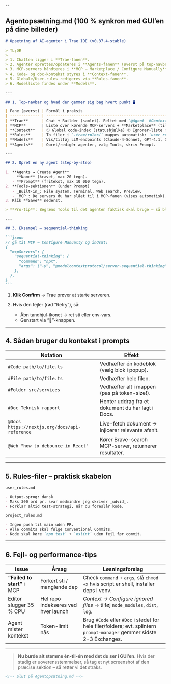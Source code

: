 --

## Agentopsætning.md (100 % synkron med GUI’en på dine billeder)

````md
# Opsætning af AI-agenter i Trae IDE (v0.37.4-stable)

> TL;DR
>
> 1. Chatten ligger i **Trae-fanen**.
> 2. Agenter oprettes/opdateres i **Agents-fanen** (øverst på top-navbar).
> 3. MCP-servers håndteres i **MCP → Marketplace / Configure Manually**.
> 4. Kode- og doc-kontekst styres i **Context-fanen**.
> 5. Globale/User-rules redigeres via **Rules-fanen**.
> 6. Modelliste findes under **Models**.

---

## 1. Top-navbar og hvad der gemmer sig bag hvert punkt 🖥️

| Fane (øverst) | Formål i praksis                                                                                                                                | Det du ser på dine screenshots |
| ------------- | ----------------------------------------------------------------------------------------------------------------------------------------------- | ------------------------------ |
| **Trae**      | Chat + Builder (samlet). Feltet med `@Agent  #Context  Images` er chat-input; når AI’en laver kodeændringer, åbnes et diff-preview direkte her. | _Skærmbillede 08.43.59_        |
| **MCP**       | Liste over kørende MCP-servers + **Marketplace** (tilføj/enable) + **Configure Manually** popup til raw JSON.                                   | _08.44.13_ og _08.44.27_       |
| **Context**   | ① Global code-index (statusbjælke) ② Ignorer-liste ③ Docs-sektion (tilføj URL eller upload PDF/MD).                                             | _08.44.37_                     |
| **Rules**     | To filer i `.trae/rules/` mappes automatisk: `user_rules.md` og `project_rules.md`.                                                             | _08.44.44_                     |
| **Models**    | Vis/tilføj LLM-endpoints (Claude-4-Sonnet, GPT-4.1, Gemini 2.5 osv.).                                                                           | _08.44.52_                     |
| **Agents**    | Opret/redigér agenter, vælg Tools, skriv Prompt.                                                                                                | _08.44.59_ og _08.45.08_       |

---

## 2. Opret en ny agent (step-by-step)

1. **Agents → Create Agent**
   - **Name** (krævet, max 20 tegn).
   - **Prompt** (fritekst, max 10 000 tegn).
2. **Tools-sektionen** (under Prompt)
   - _Built-in_: File system, Terminal, Web search, Preview.
   - _MCP_: De servers du har slået til i MCP-fanen (vises automatisk).
3. Klik **Save** nederst.

> **Pro-tip**: Begræns Tools til det agenten faktisk skal bruge – så bliver svar hurtigere og du undgår utilsigtede fil-ændringer.

---

## 3. Eksempel – sequential-thinking

```jsonc
// gå til MCP → Configure Manually og indsæt:
{
  "mcpServers": {
    "sequential-thinking": {
      "command": "npx",
      "args": ["-y", "@modelcontextprotocol/server-sequential-thinking"],
    },
  },
}
```
````

1. **Klik Confirm** → Trae prøver at starte serveren.
2. Hvis den fejler (rød “Retry”), så:

   - Åbn tandhjul-ikonet → ret sti eller env-vars.
   - Genstart via “🔄”-knappen.

---

## 4. Sådan bruger du kontekst i prompts

| Notation                                      | Effekt                                                |
| --------------------------------------------- | ----------------------------------------------------- |
| `#Code path/to/file.ts`                       | Vedhæfter én kodeblok (vælg blok i popup).            |
| `#File path/to/file.ts`                       | Vedhæfter hele filen.                                 |
| `#Folder src/services`                        | Vedhæfter alt i mappen (pas på token-size!).          |
| `#Doc Teknisk rapport`                        | Henter uddrag fra et dokument du har lagt i Docs.     |
| `@Docs https://nextjs.org/docs/api-reference` | Live-fetch dokument → injicerer relevante afsnit.     |
| `@Web "how to debounce in React"`             | Kører Brave-search MCP-server, returnerer resultater. |

---

## 5. Rules-filer – praktisk skabelon

`user_rules.md`

```md
- Output-sprog: dansk
- Maks 300 ord pr. svar medmindre jeg skriver _udvid_.
- Forklar altid test-strategi, når du foreslår kode.
```

`project_rules.md`

```md
- Ingen push til main uden PR.
- Alle commits skal følge Conventional Commits.
- Kode skal køre `npm test` + `eslint` uden fejl før commit.
```

---

## 6. Fejl- og performance-tips

| Issue                       | Årsag                               | Løsningsforslag                                                                                                         |
| --------------------------- | ----------------------------------- | ----------------------------------------------------------------------------------------------------------------------- |
| **“Failed to start”** i MCP | Forkert sti / manglende dep         | Check `command` + `args`, slå `chmod +x` hvis script er shell, installer deps i venv.                                   |
| Editor slugger 35 % CPU     | Hel repo indekseres ved hver launch | _Context → Configure ignored files_ → tilføj `node_modules`, `dist`, `log`.                                             |
| Agent mister kontekst       | Token-limit nås                     | Brug `#Code` eller `#Doc` i stedet for hele filer/foldere; evt. splintern `prompt-manager` gemmer sidste 2-3 Exchanges. |

---

> **Nu burde alt stemme én-til-én med det du ser i GUI’en.**
> Hvis der stadig er uoverensstemmelser, så tag et nyt screenshot af den præcise sektion – så retter vi det straks.

```md
<!-- Slut på Agentopsætning.md -->
```
